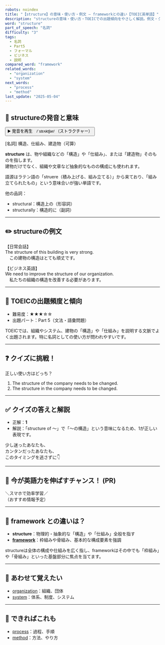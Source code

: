```yaml
---
robots: noindex
title: "【structure】の意味・使い方・例文 ― frameworkとの違い【TOEIC英単語】"
description: "structureの意味・使い方・TOEICでの出題傾向をやさしく解説。例文・クイズ付きでframeworkとの違いもわかりやすく学べます。"
word: "structure"
part_of_speech: "名詞"
difficulty: "3"
tags:
  - 名詞
  - Part5
  - フォーマル
  - ビジネス
  - 説明
compared_word: "framework"
related_words:
  - "organization"
  - "system"
next_words:
  - "process"
  - "method"
last_update: "2025-05-04"
---
```


## 🔰 structureの発音と意味

<button class="play-audio" onclick="playTTS('structure')">
  <span class="play-audio-main">
    ▶️ 発音を再生　/ˈstrʌktʃər/
  </span>
  <span class="play-audio-sub">
    （ストラクチャー）
  </span>
</button>

[名詞] 構造、仕組み、建造物（可算）

**structure** は、物や組織などの「構造」や「仕組み」、または「建造物」そのものを指します。  
建物だけでなく、組織や文章など抽象的なものの構成にも使われます。

語源はラテン語の「struere（積み上げる、組み立てる）」から来ており、「組み立てられたもの」という意味合いが強い単語です。

他の品詞：  
- structural：構造上の（形容詞）
- structurally：構造的に（副詞）

---

## ✏️ structureの例文

【日常会話】  
The structure of this building is very strong.  
　この建物の構造はとても頑丈です。

【ビジネス英語】  
We need to improve the structure of our organization.  
　私たちの組織の構造を改善する必要があります。

---

## 🎯 TOEICの出題頻度と傾向

- 難易度：★★★☆☆
- 出題パート：Part 5（文法・語彙問題）

TOEICでは、組織やシステム、建物の「構造」や「仕組み」を説明する文脈でよく出題されます。特に名詞としての使い方が問われやすいです。

---

## ❓ クイズに挑戦！

正しい使い方はどっち？

1. The structure of the company needs to be changed.  
2. The structure in the company needs to be changed.

---

## ✅ クイズの答えと解説

- 正解：**1**
- 解説：「structure of ～」で「～の構造」という意味になるため、1が正しい表現です。

少し迷ったあなたも、  
カンタンだったあなたも、  
このタイミングを逃さずに👇️

---

## 🚀 今が英語力を伸ばすチャンス！ (PR)

<div class="info-center">
＼スマホで効率学習／<br>  
（おすすめ情報予定）
</div>

---

## 🤔  framework との違いは？

- **structure**：物理的・抽象的な「構造」や「仕組み」全般を指す
- **[framework](/word/framework)**：枠組みや骨組み、基本的な構成要素を強調

structureは全体の構成や仕組みを広く指し、frameworkはその中でも「枠組み」や「骨組み」といった基盤部分に焦点を当てます。

---

## 🧩 あわせて覚えたい

- [organization](/word/organization)：組織、団体
- [system](/word/system)：体系、制度、システム

---

## 📖 できればこれも

- [process](/word/process)：過程、手順
- [method](/word/method)：方法、やり方

<!-- cvid: aid09_bid05 -->
